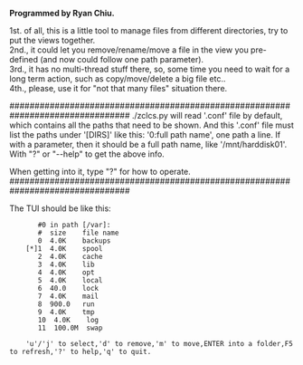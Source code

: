 <b>Programmed by Ryan Chiu.</b>

1st. of all, this is a little tool to manage files from different directories, try to put the views together.<br/>
2nd., it could let you remove/rename/move a file in the view you pre-defined (and now could follow one path parameter).<br/>
3rd., it has no multi-thread stuff there, so, some time you need to wait for a long term action, such as copy/move/delete a big file etc..<br/>
4th., please, use it for "not that many files" situation there.

################################################################################
./zclcs.py will read '.conf' file by default, which contains all the paths that need to be shown.
And this '.conf' file must list the paths under '[DIRS]' like this: '0:full path name', one path a line.
If with a parameter, then it should be a full path name, like '/mnt/harddisk01'.
With "?" or "--help" to get the above info.

When getting into it, type "?" for how to operate.
################################################################################

The TUI should be like this:<br/>

		   #0 in path [/var]:
		   #  size    file name
		   0  4.0K    backups
		[*]1  4.0K    spool
		   2  4.0K    cache
		   3  4.0K    lib
		   4  4.0K    opt
		   5  4.0K    local
		   6  40.0    lock
		   7  4.0K    mail
		   8  900.0   run
		   9  4.0K    tmp
		   10  4.0K    log
		   11  100.0M  swap
		
		'u'/'j' to select,'d' to remove,'m' to move,ENTER into a folder,F5 to refresh,'?' to help,'q' to quit.
